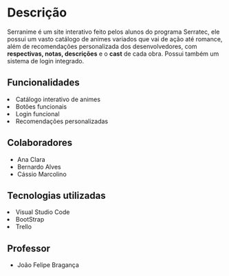 
<h1>Descrição</h1>

<p>Serranime é um site interativo feito pelos alunos do programa Serratec, ele possui um vasto catálogo de animes variados que vai de ação até romance, além de recomendações personalizada dos desenvolvedores, com <b>respectivas, notas, descrições</b> e o <b>cast</b> de cada obra. Possui também um sistema de login integrado.</p>

<h2>Funcionalidades</h2>
<li>Catálogo interativo de animes</li>
<li>Botões funcionais</li>
<li>Login funcional</li>
<li>Recomendações personalizadas</li></ul>

<h2>Colaboradores</h2>

<ul>
<li>Ana Clara</li>
<li>Bernardo Alves</li>
<li>Cássio Marcolino</li></ul>

<h2>Tecnologias utilizadas</h2>

<li>Visual Studio Code</li>
<li>BootStrap</li>
<li>Trello</li></ul>

<h2>Professor</h2>


<ul>
<li>João Felipe Bragança</li>
</ul>
